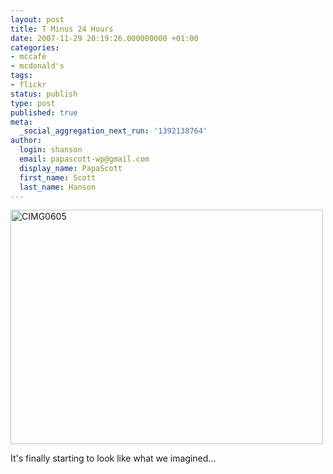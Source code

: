 ```yaml
---
layout: post
title: T Minus 24 Hours
date: 2007-11-29 20:19:26.000000000 +01:00
categories:
- mccafé
- mcdonald's
tags:
- flickr
status: publish
type: post
published: true
meta:
  _social_aggregation_next_run: '1392138764'
author:
  login: shanson
  email: papascott-wp@gmail.com
  display_name: PapaScott
  first_name: Scott
  last_name: Hanson
---
```

<p><a href="http://www.flickr.com/photos/51035717986@N01/2073533513" title="View 'CIMG0605' on Flickr.com"><img src="3.static.flickr.com/2004/2073533513_511e0b29de.jpg" alt="CIMG0605" border="0" width="500" height="375" /></a></p>
<p>It's finally starting to look like what we imagined...</p>
